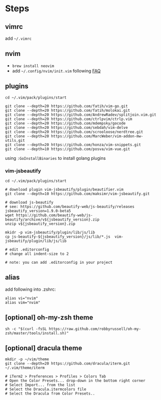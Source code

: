 <!---
markmeta_author: wongoo
markmeta_date: 2019-07-17
markmeta_title: vim install
markmeta_categories: app
markmeta_tags: vim
-->

# Steps

## vimrc
 add `~/.vimrc`
##  nvim

- `brew install neovim`
- add `~/.config/nvim/init.vim` following [FAQ](https://github.com/neovim/neovim/wiki/FAQ)

## plugins
```
cd ~/.vim/pack/plugins/start 

git clone --depth=20 https://github.com/fatih/vim-go.git 
git clone --depth=20 https://github.com/fatih/molokai.git 
git clone --depth=20 https://github.com/AndrewRadev/splitjoin.vim.git
git clone --depth=20 https://github.com/ctrlpvim/ctrlp.vim 
git clone --depth=20 https://github.com/mdempsky/gocode 
git clone --depth=20 https://github.com/sebdah/vim-delve 
git clone --depth=20 https://github.com/scrooloose/nerdtree.git 
git clone --depth=20 https://github.com/MarcWeber/vim-addon-mw-utils.git
git clone --depth=20 https://github.com/honza/vim-snippets.git
git clone --depth=10 https://github.com/posva/vim-vue.git
```

using `:GoInstallBinaries` to install golang plugins 

### vim-jsbeautify
```
cd ~/.vim/pack/plugins/start 

# download plugin vim-jsbeautify/plugin/beautifier.vim
git clone --depth=10 https://github.com/maksimr/vim-jsbeautify.git

# download js-beautify
# see: https://github.com/beautify-web/js-beautify/releases
jsbeautify_version=1.9.0-beta5
wget https://github.com/beautify-web/js-beautify/archive/v${jsbeautify_version}.zip
unzip v${jsbeautify_version}.zip 

mkidr -p vim-jsbeautify/plugin/lib/js/lib
cp js-beautify-${jsbeautify_version}/js/lib/*.js  vim-jsbeautify/plugin/lib/js/lib

# edit .editorconfig
# change all indent-size to 2

# note: you can add .editorconfig in your project
```

## alias

add following into .zshrc:
```
alias vi="nvim"
alias vim="nvim"
```

## [optional] oh-my-zsh theme

```
sh -c "$(curl -fsSL https://raw.github.com/robbyrussell/oh-my-zsh/master/tools/install.sh)"
```

## [optional] dracula theme

```
mkdir -p ~/vim/theme
git clone --depth=20 https://github.com/dracula/iterm.git ~/.vim/theme/iterm

# iTerm2 > Preferences > Profiles > Colors Tab
# Open the Color Presets... drop-down in the bottom right corner
# Select Import... from the list
# Select the Dracula.itermcolors file
# Select the Dracula from Color Presets..
```
